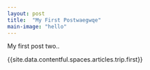 ```yaml
---
layout: post
title:  "My First Postwaegwqe"
main-image: "hello"
---
```


My first post two..

{{site.data.contentful.spaces.articles.trip.first}}
